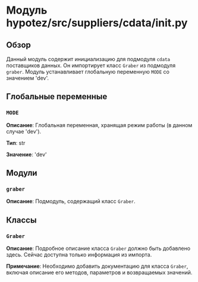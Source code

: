 # Модуль hypotez/src/suppliers/cdata/__init__.py

## Обзор

Данный модуль содержит инициализацию для подмодуля `cdata` поставщиков данных. Он импортирует класс `Graber` из подмодуля `graber`.  Модуль устанавливает глобальную переменную `MODE` со значением 'dev'.

## Глобальные переменные

### `MODE`

**Описание**:  Глобальная переменная, хранящая режим работы (в данном случае 'dev').

**Тип**: str

**Значение**: 'dev'


## Модули

### `graber`

**Описание**: Подмодуль, содержащий класс `Graber`.

## Классы

### `Graber`

**Описание**:  Подробное описание класса `Graber` должно быть добавлено здесь.  Сейчас доступна только информация из импорта.

**Примечание**:  Необходимо добавить документацию для класса `Graber`, включая описание его методов, параметров и возвращаемых значений.